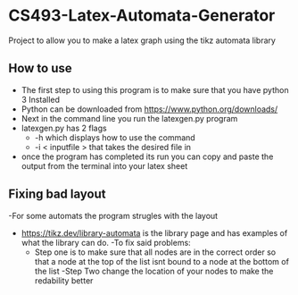 # CS493-Latex-Automata-Generator
Project to allow you to make a latex graph using the tikz automata library

## How to use
- The first step to using this program is to make sure that you have python 3 Installed
- Python can be downloaded from https://www.python.org/downloads/ 
- Next in the command line you run the latexgen.py program
- latexgen.py has 2 flags
    - -h which displays how to use the command
    - -i < inputfile > that takes the desired file in
- once the program has completed its run you can copy and paste the output from the terminal into your latex sheet

## Fixing bad layout
-For some automats the program strugles with the layout
- https://tikz.dev/library-automata is the library page and has examples of what the library can do.
-To fix said problems:
    - Step one is to make sure that all nodes are in the correct order so that a node at the top of the list isnt bound to a node at the bottom of the list
    -Step Two change the location of your nodes to make the redability better
